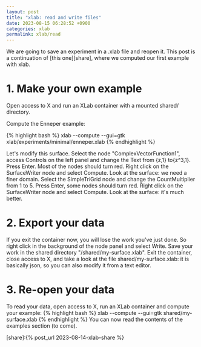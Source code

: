 ```yaml
---
layout: post
title: "xlab: read and write files"
date: 2023-08-15 06:28:52 +0900
categories: xlab
permalink: xlab/read
---
```


We are going to save an experiment in a .xlab file and reopen it.
This post is a continuation of [this one][share], where we computed our first example with xlab.

# 1. Make your own example

Open access to X and run an XLab container with a mounted shared/ directory.

Compute the Enneper example:

{% highlight bash %}
xlab --compute --gui=gtk xlab/experiments/minimal/enneper.xlab
{% endhighlight %}

Let's modify this surface. Select the node "ComplexVectorFunction1", access Controls on the left panel and change the Text from {z,1} to{z^3,1}. Press Enter. Most of the nodes should turn red.
Right click on the SurfaceWriter node and select Compute. Look at the surface: we need a finer domain.
Select the SimpleTriGrid node and change the CountMultiplier from 1 to 5. Press Enter, some nodes should turn red. Right click on the SurfaceWriter node and select Compute. Look at the surface: it's much better.

# 2. Export your data

If you exit the container now, you will lose the work you've just done. So right click in the background of the node panel and select Write. Save your work in the shared directory "/shared/my-surface.xlab".
Exit the container, close access to X, and take a look at the file shared/my-surface.xlab: it is basically json, so you can also modify it from a text editor.

# 3. Re-open your data

To read your data, open access to X, run an XLab container and compute your example:
{% highlight bash %}
xlab --compute --gui=gtk shared/my-surface.xlab
{% endhighlight %}
You can now read the contents of the examples section (to come).

[share]:{% post_url 2023-08-14-xlab-share %}
